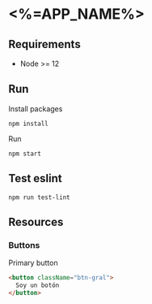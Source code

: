 # <%=APP_NAME%>

## Requirements
- Node >= 12

## Run
Install packages
```
npm install
```
Run
```
npm start
```

## Test eslint
```
npm run test-lint
```

## Resources

### Buttons
Primary button
```html
<button className="btn-gral">
  Soy un botón
</button>
```

